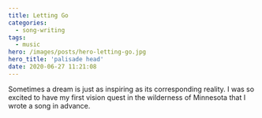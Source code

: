 ```yaml
---
title: Letting Go
categories:
  - song-writing
tags:
  - music
hero: /images/posts/hero-letting-go.jpg
hero_title: 'palisade head'
date: 2020-06-27 11:21:08
---
```


Sometimes a dream is just as inspiring as its corresponding reality. I was so excited to have my first vision quest in the wilderness of Minnesota that I wrote a song in advance.

<!-- more -->


